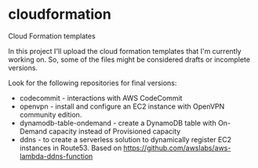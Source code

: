 # cloudformation
Cloud Formation templates

In this project I'll upload the cloud formation templates that I'm currently working on. So, some of the files might be considered drafts or incomplete versions.

Look for the following repositories for final versions:

* codecommit - interactions with AWS CodeCommit
* openvpn - install and configure an EC2 instance with OpenVPN community edition.
* dynamodb-table-ondemand - create a DynamoDB table with On-Demand capacity instead of Provisioned capacity
* ddns - to create a serverless solution to dynamically register EC2 instances in Route53. Based on https://github.com/awslabs/aws-lambda-ddns-function
